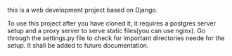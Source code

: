 this is a web development project based on 
Django.

To use this project after you have cloned it, it requires a postgres server setup and a proxy server to serve static files(you can use nginx). Go through the settings.py file to check for important directories neede for the setup. It shall be added to future documentation.
